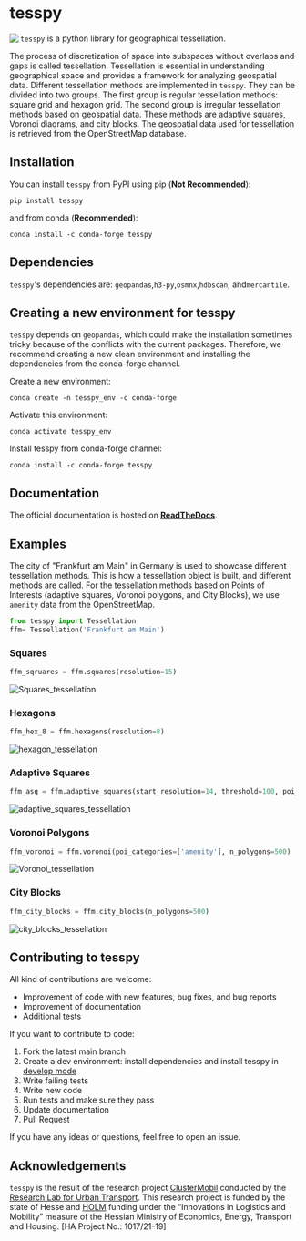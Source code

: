 # tesspy

<img align="left" src="docs/readme_pics/logo.jpg">

`tesspy` is a python library for geographical tessellation.

The process of discretization of space into subspaces without overlaps and gaps is called tessellation. Tessellation is essential in understanding geographical space and provides a framework for analyzing geospatial data. Different tessellation methods are implemented in `tesspy`. They can be divided into two groups. The first group is regular tessellation methods: square grid and hexagon grid. The second group is irregular tessellation methods based on geospatial data. These methods are adaptive squares, Voronoi diagrams, and city blocks. The geospatial data used for tessellation is retrieved from the OpenStreetMap database.


## Installation
You can install ``tesspy`` from PyPI using pip (**Not Recommended**):
```
pip install tesspy
```

and from conda (**Recommended**):
```
conda install -c conda-forge tesspy
```

## Dependencies

`tesspy`'s dependencies are: `geopandas`,`h3-py`,`osmnx`,`hdbscan`, and`mercantile`.


## Creating a new environment for tesspy

`tesspy` depends on `geopandas`, which could make the installation sometimes tricky because of the conflicts with the current packages. Therefore, we recommend creating a new clean environment and installing the dependencies from the conda-forge channel.


Create a new environment:
```shell
conda create -n tesspy_env -c conda-forge
```

Activate this environment:
```shell
conda activate tesspy_env
```

Install tesspy from conda-forge channel:
```shell
conda install -c conda-forge tesspy
```


## Documentation
The official documentation is hosted on **[ReadTheDocs](https://tesspy.readthedocs.io)**.


## Examples
The city of "Frankfurt am Main" in Germany is used to showcase different tessellation methods. This is how a tessellation object is built, and different methods are called. For the tessellation methods based on Points of Interests (adaptive squares, Voronoi polygons, and City Blocks), we use `amenity` data from the OpenStreetMap.
```python
from tesspy import Tessellation
ffm= Tessellation('Frankfurt am Main')
```


### Squares 
```python
ffm_sqruares = ffm.squares(resolution=15)
```
![Squares_tessellation](docs/readme_pics/Squares.png)

### Hexagons
```python
ffm_hex_8 = ffm.hexagons(resolution=8)
```
![hexagon_tessellation](docs/readme_pics/Hexagons.png)


### Adaptive Squares
```python
ffm_asq = ffm.adaptive_squares(start_resolution=14, threshold=100, poi_categories=['amenity'])
```

![adaptive_squares_tessellation](docs/readme_pics/Adaptive_Squares.png)

### Voronoi Polygons
```python
ffm_voronoi = ffm.voronoi(poi_categories=['amenity'], n_polygons=500)
```
![Voronoi_tessellation](docs/readme_pics/Voronoi.png)

### City Blocks
```python
ffm_city_blocks = ffm.city_blocks(n_polygons=500)
```
![city_blocks_tessellation](docs/readme_pics/CB.png)

## Contributing to tesspy
All kind of contributions are welcome: 
* Improvement of code with new features, bug fixes, and  bug reports
* Improvement of documentation
* Additional tests

If you want to contribute to code:
1. Fork the latest main branch
2. Create a dev environment: install dependencies and install tesspy in [develop mode](https://python-packaging-tutorial.readthedocs.io/en/latest/setup_py.html#develop-mode)
3. Write failing tests
4. Write new code
5. Run tests and make sure they pass
6. Update documentation
7. Pull Request

If you have any ideas or questions, feel free to open an issue.


## Acknowledgements
`tesspy` is the result of the research project [ClusterMobil](https://www.frankfurt-university.de/de/hochschule/fachbereich-1-architektur-bauingenieurwesen-geomatik/forschungsinstitut-ffin/fachgruppen-des-ffin/fg-neue-mobilitat/relut/forschungsprojekte-relut/clustermobil/) conducted by the [Research Lab for Urban Transport](https://www.frankfurt-university.de/en/about-us/faculty-1-architecture-civil-engineering-geomatics/research-institute-ffin/specialist-groups-of-the-ffin/specialist-group-new-mobility/relut/). This research project is funded by the state of Hesse and [HOLM](https://frankfurt-holm.de/) funding under the “Innovations in Logistics and Mobility” measure of the Hessian Ministry of Economics, Energy, Transport and Housing. [HA Project No.: 1017/21-19]

